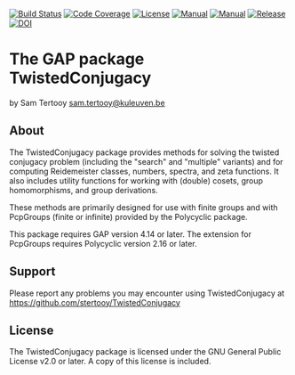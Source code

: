 [![Build Status](https://img.shields.io/github/actions/workflow/status/stertooy/TwistedConjugacy/CI.yml?branch=main&logo=play&logoColor=white&label=CI)](https://github.com/stertooy/TwistedConjugacy/actions/workflows/CI.yml?query=branch%3Amain)
[![Code Coverage](https://codecov.io/gh/sTertooy/TwistedConjugacy/branch/main/graph/badge.svg)](https://codecov.io/gh/sTertooy/TwistedConjugacy)
[![License](https://custom-icon-badges.demolab.com/badge/license-GPLv2%2B-blue.svg?logo=law&logoColor=white)](https://www.gnu.org/licenses/old-licenses/gpl-2.0.en.html)
[![Manual](https://img.shields.io/badge/manual-html-blue)](https://stertooy.github.io/TwistedConjugacy/doc/chap0_mj.html)
[![Manual](https://img.shields.io/badge/manual-pdf-blue)](https://github.com/stertooy/TwistedConjugacy/releases/latest/download/manual.pdf)
[![Release](https://custom-icon-badges.demolab.com/github/release/stertooy/twistedconjugacy.svg?logo=tag&logoColor=white)](https://github.com/stertooy/TwistedConjugacy/releases/latest)
[![DOI](https://img.shields.io/badge/DOI-10/nv2g-blue?logo=doi&logoColor=white)](https://doi.org/10/nv2g)

The GAP package TwistedConjugacy
==================================

by Sam Tertooy <sam.tertooy@kuleuven.be>



About
-----

The TwistedConjugacy package provides methods for solving the twisted conjugacy
problem (including the "search" and "multiple" variants) and for computing
Reidemeister classes, numbers, spectra, and zeta functions. It also includes
utility functions for working with (double) cosets, group homomorphisms, and
group derivations.

These methods are primarily designed for use with finite groups and with
PcpGroups (finite or infinite) provided by the Polycyclic package.
    
This package requires GAP version 4.14 or later. The extension for PcpGroups
requires Polycyclic version 2.16 or later.



Support
-------

Please report any problems you may encounter using TwistedConjugacy at
<https://github.com/stertooy/TwistedConjugacy>



License
-------

The TwistedConjugacy package is licensed under the GNU General Public License
v2.0 or later. A copy of this license is included.
